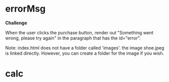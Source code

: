 # errorMsg

**Challenge**

When the user clicks the purchase button, render out "Something went wrong, please try again" in the paragraph that has the id="error".

Note: index.html does not have a folder called 'images'. the image shoe.jpeg is linked directly. However, you can create a folder for the image if you wish. 
# calc
